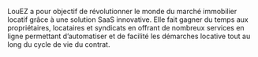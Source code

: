 LouEZ a pour objectif de révolutionner le monde du marché immobilier locatif grâce à une solution SaaS innovative. 
Elle fait gagner du temps aux propriétaires, locataires et syndicats en offrant de nombreux services en ligne permettant 
d’automatiser et de facilité les démarches locative tout au long du cycle de vie du contrat.
